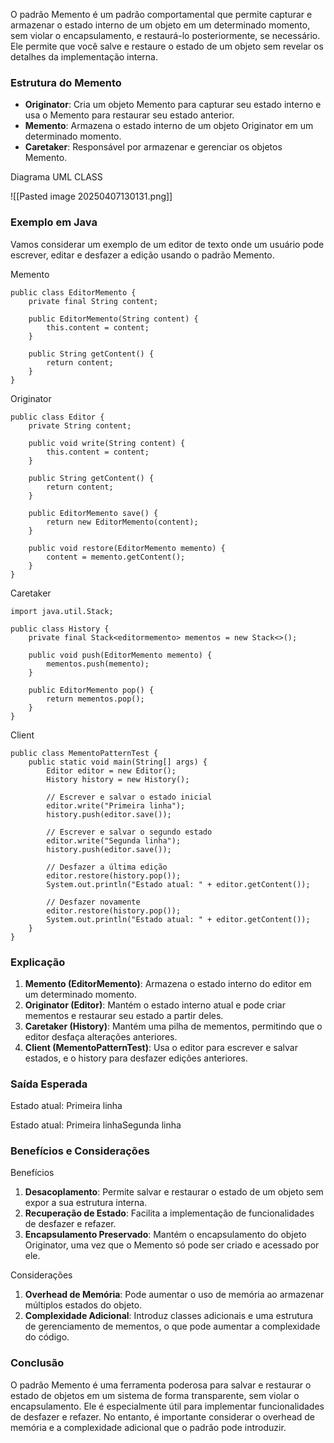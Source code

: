 O padrão Memento é um padrão comportamental que permite capturar e armazenar o estado interno de um objeto em um determinado momento, sem violar o encapsulamento, e restaurá-lo posteriormente, se necessário. Ele permite que você salve e restaure o estado de um objeto sem revelar os detalhes da implementação interna.

### Estrutura do Memento

- **Originator**: Cria um objeto Memento para capturar seu estado interno e usa o Memento para restaurar seu estado anterior.
- **Memento**: Armazena o estado interno de um objeto Originator em um determinado momento.
- **Caretaker**: Responsável por armazenar e gerenciar os objetos Memento.

Diagrama UML CLASS

![[Pasted image 20250407130131.png]]
### Exemplo em Java

Vamos considerar um exemplo de um editor de texto onde um usuário pode escrever, editar e desfazer a edição usando o padrão Memento.

Memento

```
public class EditorMemento {
    private final String content;

    public EditorMemento(String content) {
        this.content = content;
    }

    public String getContent() {
        return content;
    }
}

```

Originator

```
public class Editor {
    private String content;

    public void write(String content) {
        this.content = content;
    }

    public String getContent() {
        return content;
    }

    public EditorMemento save() {
        return new EditorMemento(content);
    }

    public void restore(EditorMemento memento) {
        content = memento.getContent();
    }
}

```

Caretaker

```
import java.util.Stack;

public class History {
    private final Stack<editormemento> mementos = new Stack<>();

    public void push(EditorMemento memento) {
        mementos.push(memento);
    }

    public EditorMemento pop() {
        return mementos.pop();
    }
}

```

Client

```
public class MementoPatternTest {
    public static void main(String[] args) {
        Editor editor = new Editor();
        History history = new History();

        // Escrever e salvar o estado inicial
        editor.write("Primeira linha");
        history.push(editor.save());

        // Escrever e salvar o segundo estado
        editor.write("Segunda linha");
        history.push(editor.save());

        // Desfazer a última edição
        editor.restore(history.pop());
        System.out.println("Estado atual: " + editor.getContent());

        // Desfazer novamente
        editor.restore(history.pop());
        System.out.println("Estado atual: " + editor.getContent());
    }
}

```

### Explicação

1. **Memento (EditorMemento)**: Armazena o estado interno do editor em um determinado momento.
2. **Originator (Editor)**: Mantém o estado interno atual e pode criar mementos e restaurar seu estado a partir deles.
3. **Caretaker (History)**: Mantém uma pilha de mementos, permitindo que o editor desfaça alterações anteriores.
4. **Client (MementoPatternTest)**: Usa o editor para escrever e salvar estados, e o history para desfazer edições anteriores.

### Saída Esperada

Estado atual: Primeira linha

Estado atual: Primeira linhaSegunda linha

### Benefícios e Considerações

Benefícios

1. **Desacoplamento**: Permite salvar e restaurar o estado de um objeto sem expor a sua estrutura interna.
2. **Recuperação de Estado**: Facilita a implementação de funcionalidades de desfazer e refazer.
3. **Encapsulamento Preservado**: Mantém o encapsulamento do objeto Originator, uma vez que o Memento só pode ser criado e acessado por ele.

Considerações

1. **Overhead de Memória**: Pode aumentar o uso de memória ao armazenar múltiplos estados do objeto.
2. **Complexidade Adicional**: Introduz classes adicionais e uma estrutura de gerenciamento de mementos, o que pode aumentar a complexidade do código.

### Conclusão

O padrão Memento é uma ferramenta poderosa para salvar e restaurar o estado de objetos em um sistema de forma transparente, sem violar o encapsulamento. Ele é especialmente útil para implementar funcionalidades de desfazer e refazer. No entanto, é importante considerar o overhead de memória e a complexidade adicional que o padrão pode introduzir.